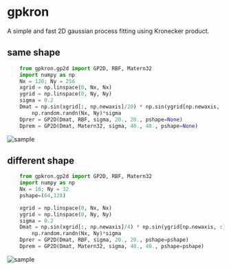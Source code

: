 # gpkron

A simple and fast 2D gaussian process fitting using Kronecker product.

## same shape

```python
    from gpkron.gp2d import GP2D, RBF, Matern32
    import numpy as np
    Nx = 128; Ny = 256
    xgrid = np.linspace(0, Nx, Nx)
    ygrid = np.linspace(0, Ny, Ny)
    sigma = 0.2
    Dmat = np.sin(xgrid[:, np.newaxis]/20) * np.sin(ygrid[np.newaxis, :]/20) + \
        np.random.randn(Nx, Ny)*sigma
    Dprer = GP2D(Dmat, RBF, sigma, 20., 20., pshape=None)
    Dprem = GP2D(Dmat, Matern32, sigma, 40., 40., pshape=None)
```

![sample](https://user-images.githubusercontent.com/15956904/152613707-75c7843b-605d-4e62-bf04-32ce5bfa3551.png)

## different shape

```python
    from gpkron.gp2d import GP2D, RBF, Matern32
    import numpy as np
    Nx = 16; Ny = 32
    pshape=(64,128)

    xgrid = np.linspace(0, Nx, Nx)
    ygrid = np.linspace(0, Ny, Ny)
    sigma = 0.2
    Dmat = np.sin(xgrid[:, np.newaxis]/4) * np.sin(ygrid[np.newaxis, :]/4) + \
        np.random.randn(Nx, Ny)*sigma
    Dprer = GP2D(Dmat, RBF, sigma, 20., 20., pshape=pshape)
    Dprem = GP2D(Dmat, Matern32, sigma, 40., 40., pshape=pshape)
```

![sample](https://user-images.githubusercontent.com/15956904/152614415-678d5994-1ac2-432d-8d2a-40f0dd4519c6.png)